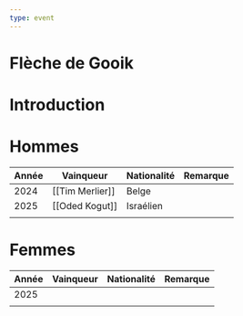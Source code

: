 ```yaml
---
type: event
---
```


# Flèche de Gooik

# Introduction

# Hommes

| Année | Vainqueur       | Nationalité | Remarque |
| ----- | --------------- | ----------- | -------- |
| 2024  | [[Tim Merlier]] | Belge       |          |
| 2025  | [[Oded Kogut]]  | Israélien   |          |
|       |                 |             |          |
# Femmes

| Année | Vainqueur | Nationalité | Remarque |
| ----- | --------- | ----------- | -------- |
| 2025  |           |             |          |
|       |           |             |          |
